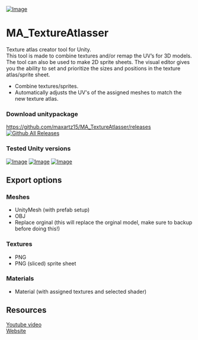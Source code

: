 [![Image](https://maxartz15.com/wp-content/uploads/2019/04/MA_TextureAtlas.png)]()

# MA_TextureAtlasser
Texture atlas creator tool for Unity. <br> This tool is made to combine textures and/or remap the UV’s for 3D models. The tool can also be used to make 2D sprite sheets. The visual editor gives you the ability to set and prioritize the sizes and positions in the texture atlas/sprite sheet.
- Combine textures/sprites.
- Automatically adjusts the UV's of the assigned meshes to match the new texture atlas.

### Download unitypackage
https://github.com/maxartz15/MA_TextureAtlasser/releases <br>
[![Github All Releases](https://img.shields.io/github/downloads/maxartz15/MA_TextureAtlasser/total.svg)]() 

### Tested Unity versions
[![Image](https://img.shields.io/badge/Unity-2017.4-green)]() [![Image](https://img.shields.io/badge/Unity-2018.4-green)]() [![Image](https://img.shields.io/badge/Unity-2019.2-green)]()

## Export options
### Meshes
- UnityMesh (with prefab setup)
- OBJ
- Replace orginal (this will replace the orginal model, make sure to backup before doing this!)
### Textures
- PNG
- PNG (sliced) sprite sheet
### Materials
- Material (with assigned textures and selected shader)

## Resources
[Youtube video](https://youtu.be/PBRKlopkZP0) <br>
[Website](https://maxartz15.com/ma-textureatlasser/)
